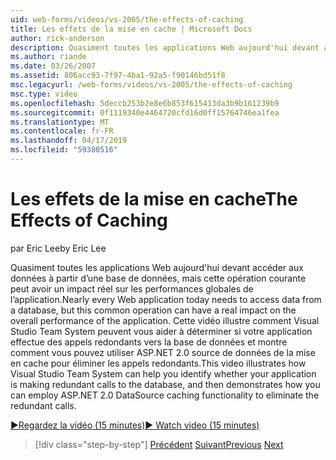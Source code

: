```yaml
---
uid: web-forms/videos/vs-2005/the-effects-of-caching
title: Les effets de la mise en cache | Microsoft Docs
author: rick-anderson
description: Quasiment toutes les applications Web aujourd'hui devant accéder aux données à partir d’une base de données, mais cette opération courante peut avoir un impact réel sur les performances globales de l’un...
ms.author: riande
ms.date: 03/26/2007
ms.assetid: 806acc93-7f97-4ba1-92a5-f90146bd51f8
msc.legacyurl: /web-forms/videos/vs-2005/the-effects-of-caching
msc.type: video
ms.openlocfilehash: 5deccb253b2e8e6b853f615413da3b9b161239b9
ms.sourcegitcommit: 0f1119340e4464720cfd16d0ff15764746ea1fea
ms.translationtype: MT
ms.contentlocale: fr-FR
ms.lasthandoff: 04/17/2019
ms.locfileid: "59380516"
---
```

# <a name="the-effects-of-caching"></a><span data-ttu-id="94fd6-103">Les effets de la mise en cache</span><span class="sxs-lookup"><span data-stu-id="94fd6-103">The Effects of Caching</span></span>

<span data-ttu-id="94fd6-104">par Eric Lee</span><span class="sxs-lookup"><span data-stu-id="94fd6-104">by Eric Lee</span></span>

<span data-ttu-id="94fd6-105">Quasiment toutes les applications Web aujourd'hui devant accéder aux données à partir d’une base de données, mais cette opération courante peut avoir un impact réel sur les performances globales de l’application.</span><span class="sxs-lookup"><span data-stu-id="94fd6-105">Nearly every Web application today needs to access data from a database, but this common operation can have a real impact on the overall performance of the application.</span></span> <span data-ttu-id="94fd6-106">Cette vidéo illustre comment Visual Studio Team System peuvent vous aider à déterminer si votre application effectue des appels redondants vers la base de données et montre comment vous pouvez utiliser ASP.NET 2.0 source de données de la mise en cache pour éliminer les appels redondants.</span><span class="sxs-lookup"><span data-stu-id="94fd6-106">This video illustrates how Visual Studio Team System can help you identify whether your application is making redundant calls to the database, and then demonstrates how you can employ ASP.NET 2.0 DataSource caching functionality to eliminate the redundant calls.</span></span>

[<span data-ttu-id="94fd6-107">&#9654;Regardez la vidéo (15 minutes)</span><span class="sxs-lookup"><span data-stu-id="94fd6-107">&#9654; Watch video (15 minutes)</span></span>](https://channel9.msdn.com/Blogs/ASP-NET-Site-Videos/the-effects-of-caching)

> [!div class="step-by-step"]
> <span data-ttu-id="94fd6-108">[Précédent](custom-extraction-rules-and-coded-web-tests.md)
> [Suivant](using-the-load-test-agent.md)</span><span class="sxs-lookup"><span data-stu-id="94fd6-108">[Previous](custom-extraction-rules-and-coded-web-tests.md)
[Next](using-the-load-test-agent.md)</span></span>
